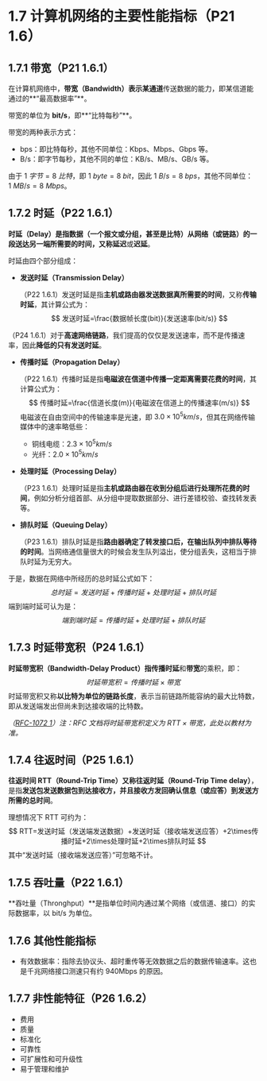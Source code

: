 # 1.7 计算机网络的主要性能指标（P21 1.6）

## 1.7.1 带宽（P21 1.6.1）

在计算机网络中，**带宽（Bandwidth）**表示某**通道**传送数据的能力，即某信道能通过的**“最高数据率”**。

带宽的单位为 **bit/s**，即**“比特每秒”**。

带宽的两种表示方式：

+ bps：即比特每秒，其他不同单位：Kbps、Mbps、Gbps 等。
+ B/s：即字节每秒，其他不同的单位：KB/s、MB/s、GB/s 等。

由于 $1\ 字节=8\ 比特$，即 $1\ byte=8\ bit$，因此 $1\ B/s=8\ bps$，其他不同单位：$1\ MB/s=8\ Mbps$。

## 1.7.2 时延（P22 1.6.1）

**时延（Delay）**是指数据（一个报文或分组，甚至是比特）从网络（或链路）的一段送达另一端所需要的时间，又称**延迟**或**迟延**。

时延由四个部分组成：

+ **发送时延（Transmission Delay）**

  （P22 1.6.1）发送时延是指**主机或路由器发送数据真所需要的时间**，又称**传输时延**，其计算公式为：
  $$
  发送时延=\frac{数据帧长度(bit)}{发送速率(bit/s)}
  $$


（P24 1.6.1）对于**高速网络链路**，我们提高的仅仅是发送速率，而不是传播速率，因此**降低的只有发送时延**。

+ **传播时延（Propagation Delay）**

  （P22 1.6.1）传播时延是指**电磁波在信道中传播一定距离需要花费的时间**，其计算公式为：
  $$
  传播时延=\frac{信道长度(m)}{电磁波在信道上的传播速率(m/s)}
  $$
  电磁波在自由空间中的传输速率是光速，即 $3.0\times 10^5km/s$，但其在网络传输媒体中的速率略低些：

    + 铜线电缆：$2.3\times 10^5km/s$
    + 光纤：$2.0\times 10^5km/s$

+ **处理时延（Processing Delay）**

  （P23 1.6.1）处理时延是指**主机或路由器在收到分组后进行处理所花费的时间**，例如分析分组首部、从分组中提取数据部分、进行差错校验、查找转发表等。

+ **排队时延（Queuing Delay）**

  （P23 1.6.1）排队时延是指**路由器确定了转发接口后，在输出队列中排队等待的时间**。当网络通信量很大的时候会发生队列溢出，使分组丢失，这相当于排队时延为无穷大。

于是，数据在网络中所经历的总时延公式如下：
$$
总时延=发送时延+传播时延+处理时延+排队时延
$$
端到端时延可认为是：
$$
端到端时延=传播时延+处理时延+排队时延
$$

## 1.7.3 时延带宽积（P24 1.6.1）

**时延带宽积（Bandwidth-Delay Product）**指**传播时延**和**带宽**的乘积，即：
$$
时延带宽积=传播时延 \times 带宽
$$
时延带宽积又称**以比特为单位的链路长度**，表示当前链路所能容纳的最大比特数，即从发送端发出但尚未到达接收端的比特数。

_（[RFC-1072 1](https://datatracker.ietf.org/doc/html/rfc1072#section-1)）注：RFC 文档将时延带宽积定义为 $RTT \times 带宽$，此处以教材为准。_

## 1.7.4 往返时间（P25 1.6.1）

**往返时间 RTT（Round-Trip Time）**又称**往返时延（Round-Trip Time delay）**，是指**发送包发送数据包到达接收方，并且接收方发回确认信息（或应答）到发送方所需的总时间**。

理想情况下 RTT 可约为：
$$
RTT=发送时延（发送端发送数据）+发送时延（接收端发送应答）+2\times传播时延+2\times处理时延+2\times排队时延
$$
其中“发送时延（接收端发送应答）”可忽略不计。

## 1.7.5 吞吐量（P22 1.6.1）

**吞吐量（Thronghput）**是指单位时间内通过某个网络（或信道、接口）的实际数据率，以 bit/s 为单位。

## 1.7.6 其他性能指标

+ 有效数据率：指除去协议头、超时重传等无效数据之后的数据传输速率。这也是千兆网络接口测速只有约 940Mbps 的原因。

## 1.7.7 非性能特征（P26 1.6.2）

+ 费用
+ 质量
+ 标准化
+ 可靠性
+ 可扩展性和可升级性
+ 易于管理和维护